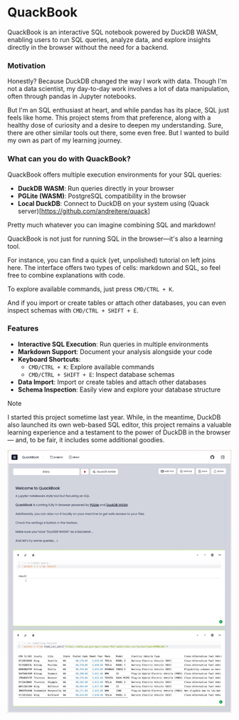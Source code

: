 # QuackBook

QuackBook is an interactive SQL notebook powered by DuckDB WASM, enabling users to run SQL queries, analyze data, and
explore insights directly in the browser without the need for a backend.

### Motivation

Honestly? Because DuckDB changed the way I work with data. Though I'm not a data scientist, my day-to-day work involves a lot of data manipulation, often through pandas in Jupyter
notebooks.

But I'm an SQL enthusiast at heart, and while pandas has its place, SQL just feels like home. This project stems from that preference, along with a healthy dose of curiosity and a
desire to deepen my understanding. Sure, there are other similar tools out there, some even free. But I wanted to build my own as part of my learning journey.

### What can you do with QuackBook?

QuackBook offers multiple execution environments for your SQL queries:
- **DuckDB WASM**: Run queries directly in your browser
- **PGLite (WASM)**: PostgreSQL compatibility in the browser
- **Local DuckDB**: Connect to DuckDB on your system using (Quack server)[https://github.com/andreitere/quack]

Pretty much whatever you can imagine combining SQL and markdown!

QuackBook is not just for running SQL in the browser—it's also a learning tool.

For instance, you can find a quick (yet, unpolished) tutorial on left joins here. The interface offers two types of cells: markdown and SQL, so feel free to combine explanations with code.

To explore available commands, just press `CMD/CTRL + K`.

And if you import or create tables or attach other databases, you can even inspect schemas with `CMD/CTRL + SHIFT + E`.

### Features

- **Interactive SQL Execution**: Run queries in multiple environments
- **Markdown Support**: Document your analysis alongside your code
- **Keyboard Shortcuts**:
  - `CMD/CTRL + K`: Explore available commands
  - `CMD/CTRL + SHIFT + E`: Inspect database schemas
- **Data Import**: Import or create tables and attach other databases
- **Schema Inspection**: Easily view and explore your database structure

> [!NOTE]
> I started this project sometime last year. While, in the meantime, DuckDB also launched its own web-based SQL editor, this project remains a valuable learning experience and a testament to the power of DuckDB in the browser — and, to be fair, it includes some additional goodies.

![QuackBook Screenshot](/demos/app-1.jpeg)
